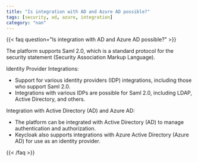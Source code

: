 ```yaml
---
title: "Is integration with AD and Azure AD possible?"
tags: [security, ad, azure, integration]
category: "nan"
---
```


<!-- QUESTION -->

{{< faq question="Is integration with AD and Azure AD possible?" >}}

<!-- ANSWER -->

The platform supports Saml 2.0, which is a standard protocol for the security statement (Security Association Markup Language).

Identity Provider Integrations:
- Support for various identity providers (IDP) integrations, including those who support Saml 2.0.
- Integrations with various IDPs are possible for Saml 2.0, including LDAP, Active Directory, and others.

Integration with Active Directory (AD) and Azure AD:
- The platform can be integrated with Active Directory (AD) to manage authentication and authorization.
- Keycloak also supports integrations with Azure Active Directory (Azure AD) for use as an identity provider.

{{< /faq >}}
